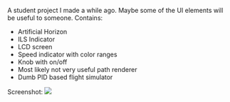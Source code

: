 A student project I made a while ago. Maybe some of the UI elements will be useful to someone.
Contains:
* Artificial Horizon
* ILS Indicator
* LCD screen
* Speed indicator with color ranges
* Knob with on/off
* Most likely not very useful path renderer
* Dumb PID based flight simulator

Screenshot:
![](https://user-images.githubusercontent.com/6066470/71278686-52729280-2369-11ea-8f94-c71b4767fbbd.png "")
